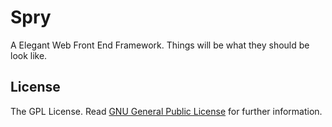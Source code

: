 Spry
====
A Elegant Web Front End Framework.
Things will be what they should be look like.

License
-------
The GPL License. Read [GNU General Public License](http://www.gnu.org/licenses/gpl.html) for further information.
